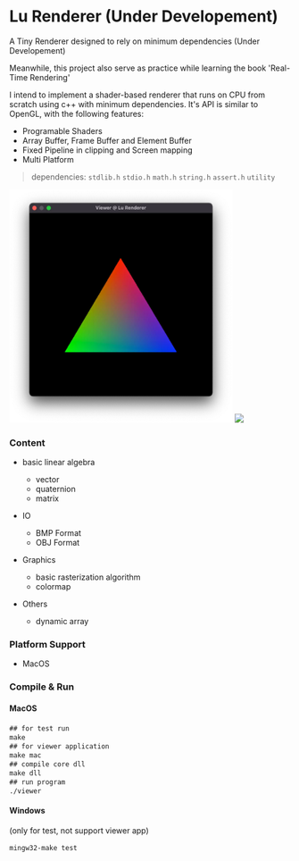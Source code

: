 # Lu Renderer (Under Developement)

A Tiny Renderer designed to rely on minimum dependencies (Under Developement)

Meanwhile, this project also serve as practice while learning the book 'Real-Time Rendering'

I intend to implement a shader-based renderer that runs on CPU from scratch using c++ with minimum dependencies. It's API is similar to OpenGL, with the following features:

- Programable Shaders
- Array Buffer, Frame Buffer and Element Buffer
- Fixed Pipeline in clipping and Screen mapping
- Multi Platform

> dependencies:  `stdlib.h`   `stdio.h`   `math.h`   `string.h`   `assert.h`   `utility`

<img src="images/triangle_rasterization.webp" width="400px" />

<img src="images/wireframe_bunny.gif" width="400px" />

### Content

- basic linear algebra
  - vector
  - quaternion
  - matrix

- IO
  - BMP Format
  - OBJ Format

- Graphics
  - basic rasterization algorithm
  - colormap

- Others
  - dynamic array

### Platform Support

- MacOS

### Compile & Run

#### MacOS

```shell
## for test run
make
## for viewer application
make mac
## compile core dll
make dll
## run program
./viewer
```

#### Windows 

(only for test, not support viewer app)

```shell
mingw32-make test
```
